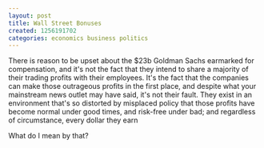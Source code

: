 ```yaml
---
layout: post
title: Wall Street Bonuses
created: 1256191702
categories: economics business politics
---
```

There is reason to be upset about the $23b Goldman Sachs earmarked for compensation, and it's not the fact that they intend to share a majority of their trading profits with their employees. It's the fact that the companies can make those outrageous profits in the first place, and despite what your mainstream news outlet may have said, it's not their fault. They exist in an environment that's so distorted by misplaced policy that those profits have become normal under good times, and risk-free under bad; and regardless of circumstance, every dollar they earn

What do I mean by that? 
